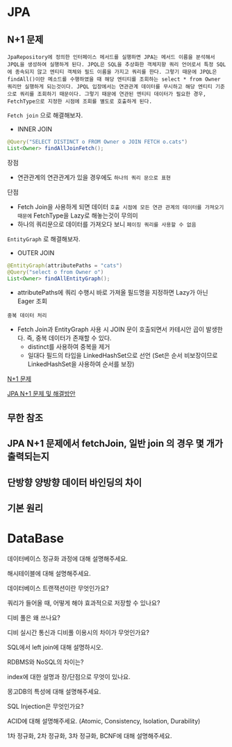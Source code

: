 # JPA

## N+1 문제

```text
JpaRepository에 정의한 인터페이스 메서드를 실행하면 JPA는 메서드 이름을 분석해서 JPQL을 생성하여 실행하게 된다. JPQL은 SQL을 추상화한 객체지향 쿼리 언어로서 특정 SQL에 종속되지 않고 엔티티 객체와 필드 이름을 가지고 쿼리를 한다. 그렇기 때문에 JPQL은 findAll()이란 메소드를 수행하였을 때 해당 엔티티를 조회하는 select * from Owner 쿼리만 실행하게 되는것이다. JPQL 입장에서는 연관관계 데이터를 무시하고 해당 엔티티 기준으로 쿼리를 조회하기 때문이다. 그렇기 때문에 연관된 엔티티 데이터가 필요한 경우, FetchType으로 지정한 시점에 조회를 별도로 호출하게 된다.
```

`Fetch join` 으로 해결해보자.

- INNER JOIN

```java
@Query("SELECT DISTINCT o FROM Owner o JOIN FETCH o.cats")
List<Owner> findAllJoinFetch();
```

장점

- 연관관계의 연관관계가 있을 경우에도 `하나의 쿼리 문으로 표현`

단점

- Fetch Join을 사용하게 되면 데이터 `호출 시점에 모든 연관 관계의 데이터를 가져오기 때문에` FetchType을 Lazy로 해놓는것이 무의미
- 하나의 쿼리문으로 데이터를 가져오다 보니 `페이징 쿼리를 사용할 수 없음`

`EntityGraph` 로 해결해보자.

- OUTER JOIN

```java
@EntityGraph(attributePaths = "cats")
@Query("select o from Owner o")
List<Owner> findAllEntityGraph();
```

- attributePaths에 쿼리 수행시 바로 가져올 필드명을 지정하면 Lazy가 아닌 Eager 조회

`중복 데이터 처리`

- Fetch Join과 EntityGraph 사용 시 JOIN 문이 호출되면서 카테시안 곱이 발생한다. 즉, 중복 데이터가 존재할 수 있다.
  - distinct를 사용하여 중복을 제거
  - 일대다 필드의 타입을 LinkedHashSet으로 선언 (Set은 순서 비보장이므로 LinkedHashSet을 사용하여 순서를 보장)

[N+1 문제](https://incheol-jung.gitbook.io/docs/q-and-a/spring/n+1)

[JPA N+1 문제 및 해결방안](https://jojoldu.tistory.com/165)

## 무한 참조

## JPA N+1 문제에서 fetchJoin, 일반 join 의 경우 몇 개가 출력되는지

## 단방향 양방향 데이터 바인딩의 차이

## 기본 원리

# DataBase

데이터베이스 정규화 과정에 대해 설명해주세요.

해시테이블에 대해 설명해주세요.

데이터베이스 트랜잭션이란 무엇인가요?

쿼리가 들어올 때, 어떻게 해야 효과적으로 저장할 수 있나요?

디비 풀은 왜 쓰나요?

디비 실시간 통신과 디비풀 이용시의 차이가 무엇인가요?

SQL에서 left join에 대해 설명하시오.

RDBMS와 NoSQL의 차이는?

index에 대한 설명과 장/단점으로 무엇이 있나요.

몽고DB의 특성에 대해 설명해주세요.

SQL Injection은 무엇인가요?

ACID에 대해 설명해주세요. (Atomic, Consistency, Isolation, Durability)

1차 정규화, 2차 정규화, 3차 정규화, BCNF에 대해 설명해주세요.